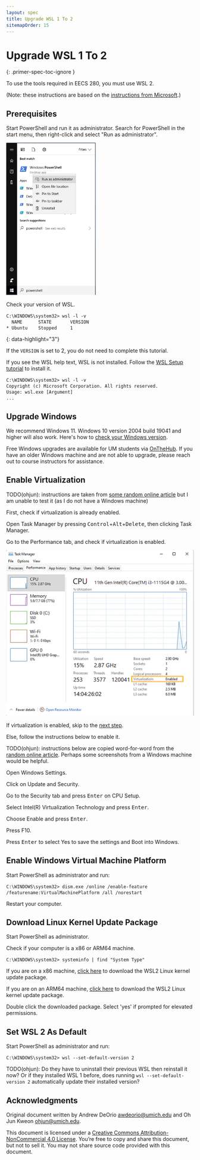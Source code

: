 ```yaml
---
layout: spec
title: Upgrade WSL 1 To 2
sitemapOrder: 15
---
```


Upgrade WSL 1 To 2
================================
{: .primer-spec-toc-ignore }

To use the tools required in EECS 280, you must use WSL 2.

(Note: these instructions are based on the [instructions from Microsoft](https://learn.microsoft.com/en-us/windows/wsl/install-manual).)

## Prerequisites
Start PowerShell and run it as administrator.  Search for PowerShell in the start menu, then right-click and select "Run as administrator".  

<img src="images/wsl010.png" width="240px" alt="start PowerShell as administrator"/>

Check your version of WSL.
```console
C:\WINDOWS\system32> wsl -l -v
  NAME      STATE       VERSION
* Ubuntu    Stopped     1
```
{: data-highlight="3"}

If the `VERSION` is set to 2, you do not need to complete this tutorial.

If you see the WSL help text, WSL is not installed. Follow the [WSL Setup tutorial](setup_wsl.html) to install it.
```console
C:\WINDOWS\system32> wsl -l -v
Copyright (c) Microsoft Corporation. All rights reserved.
Usage: wsl.exe [Argument]
...
```

## Upgrade Windows
We recommend Windows 11.  Windows 10 version 2004 build 19041 and higher will also work.  Here's how to [check your Windows version](https://support.microsoft.com/en-us/help/4027391/windows-10-see-which-version-you-have).

Free Windows upgrades are available for UM students via [OnTheHub](https://its.umich.edu/computing/computers-software/software-services/onthehub). If you have an older Windows machine and are not able to upgrade, please reach out to course instructors for assistance.

## Enable Virtualization
TODO(ohjun): instructions are taken from [some random online article](https://www.simplilearn.com/enable-virtualization-windows-10-article) but I am unable to test it (as I do not have a Windows machine)

First, check if virtualization is already enabled.

Open Task Manager by pressing <kbd>Control</kbd>+<kbd>Alt</kbd>+<kbd>Delete</kbd>, then clicking Task Manager.

Go to the Performance tab, and check if virtualization is enabled.

<img src="images/wsl_upgrade001.png" width="600px" alt="Performance tab of Task Manager"/>

If virtualization is enabled, skip to the [next step](#enable-windows-virtual-machine-platform).

Else, follow the instructions below to enable it.

TODO(ohjun): instructions below are copied word-for-word from the [random online article](https://www.simplilearn.com/enable-virtualization-windows-10-article). Perhaps some screenshots from a Windows machine would be helpful.

Open Windows Settings.

Click on Update and Security.

Go to the Security tab and press <kbd>Enter</kbd> on CPU Setup.

Select Intel(R) Virtualization Technology and press <kbd>Enter</kbd>.

Choose Enable and press <kbd>Enter</kbd>.

Press F10.

Press <kbd>Enter</kbd> to select Yes to save the settings and Boot into Windows.

## Enable Windows Virtual Machine Platform
Start PowerShell as administrator and run:

```console
C:\WINDOWS\system32> dism.exe /online /enable-feature /featurename:VirtualMachinePlatform /all /norestart
```

Restart your computer.

## Download Linux Kernel Update Package
Start PowerShell as administrator.

Check if your computer is a x86 or ARM64 machine.

```console
C:\WINDOWS\system32> systeminfo | find "System Type"
```

If you are on a x86 machine, [click here](https://wslstorestorage.blob.core.windows.net/wslblob/wsl_update_x64.msi) to download the WSL2 Linux kernel update package.

If you are on an ARM64 machine, [click here](https://wslstorestorage.blob.core.windows.net/wslblob/wsl_update_arm64.msi) to download the WSL2 Linux kernel update package.

Double click the downloaded package. Select 'yes' if prompted for elevated permissions.

## Set WSL 2 As Default
Start PowerShell as administrator and run:

```console
C:\WINDOWS\system32> wsl --set-default-version 2
```

TODO(ohjun): Do they have to uninstall their previous WSL then reinstall it now? Or if they installed WSL 1 before, does running `wsl --set-default-version 2` automatically update their installed version?

## Acknowledgments
Original document written by Andrew DeOrio awdeorio@umich.edu and Oh Jun Kweon ohjun@umich.edu.

This document is licensed under a [Creative Commons Attribution-NonCommercial 4.0 License](https://creativecommons.org/licenses/by-nc/4.0/). You’re free to copy and share this document, but not to sell it. You may not share source code provided with this document.
